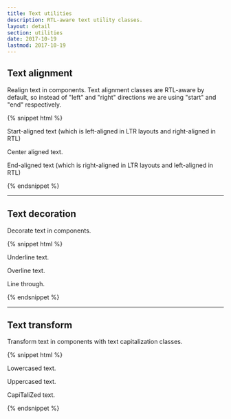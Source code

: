 ```yaml
---
title: Text utilities
description: RTL-aware text utility classes.
layout: detail
section: utilities
date: 2017-10-19
lastmod: 2017-10-19
---
```


## Text alignment

Realign text in components. Text alignment classes are RTL-aware
by default, so instead of "left" and "right" directions we are using "start" and "end" respectively.

{% snippet html %}
<p class="mk-ta--start">Start-aligned text (which is left-aligned in LTR layouts and right-aligned in RTL)</p>
<p class="mk-ta--center">Center aligned text.</p>
<p class="mk-ta--end">End-aligned text (which is right-aligned in LTR layouts and left-aligned in RTL)</p>
{% endsnippet %}

<hr class="mk-my--md">

## Text decoration

Decorate text in components.

{% snippet html %}
<p class="mk-td--underline">Underline text.</p>
<p class="mk-td--overline">Overline text.</p>
<p class="mk-td--line-through">Line through.</p>
{% endsnippet %}

<hr class="mk-my--md">

## Text transform

Transform text in components with text capitalization classes.

{% snippet html %}
<p class="mk-tt--lowercase">Lowercased text.</p>
<p class="mk-tt--uppercase">Uppercased text.</p>
<p class="mk-tt--capitalize">CapiTaliZed text.</p>
{% endsnippet %}
